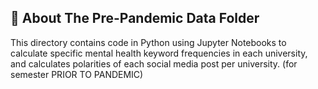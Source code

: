 ## 📁 About The Pre-Pandemic Data Folder

This directory contains code in Python using Jupyter Notebooks to calculate specific mental health keyword frequencies in each university, and calculates polarities of each social media post per university. (for semester PRIOR TO PANDEMIC)
